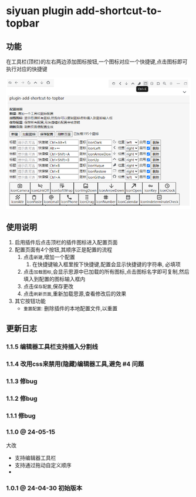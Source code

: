 # siyuan plugin  add-shortcut-to-topbar

## 功能

在工具栏(顶栏)的左右两边添加图标按钮,一个图标对应一个快捷键,点击图标即可执行对应的快捷键

![](preview.png)

## 使用说明

1. 启用插件后点击顶栏的插件图标进入配置页面
2. 配置页面有4个按钮,其顺序正是配置的流程
   1. 点击`新建`,增加一个配置
      1. 在快捷键输入框里按下快捷键,配置会显示快捷键的字符串, 必填项
   2. 点击`加载图标`,会显示思源中已加载的所有图标,点击图标名字即可复制,然后填入到配置的图标输入框内
   3. 点击`保存配置`,保存更改
   4. 点击`刷新页面`,重新加载思源,查看修改后的效果
3. 其它按钮功能
   - `重置配置`: 删除插件的本地配置文件,以重置

## 更新日志

### 1.1.5  编辑器工具栏支持插入分割线
### 1.1.4  改用css来禁用(隐藏)编辑器工具,避免 #4 问题
### 1.1.3  修bug
### 1.1.2  修bug
### 1.1.1  修bug
### 1.1.0 @ 24-05-15
大改

- 支持编辑器工具栏
- 支持通过拖动自定义顺序
-

### 1.0.1  @ 24-04-30 初始版本
